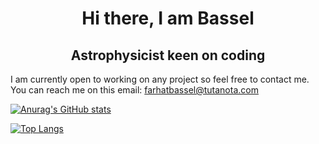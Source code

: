 <h1 align="center"> Hi there, I am Bassel </h1>
<h2 align="center"> Astrophysicist keen on coding </h2>

I am currently open to working on any project so feel free to contact me.
You can reach me on this email: farhatbassel@tutanota.com
<!--
**farhatbassel/farhatbassel** is a ✨ _special_ ✨ repository because its `README.md` (this file) appears on your GitHub profile.

Here are some ideas to get you started:

- 🔭 I’m currently working on ...
- 🌱 I’m currently learning ...
- 👯 I’m looking to collaborate on ...
- 🤔 I’m looking for help with ...
- 💬 Ask me about ...
- 📫 How to reach me: ...
- 😄 Pronouns: ...
- ⚡ Fun fact: ...
-->
[![Anurag's GitHub stats](https://github-readme-stats.vercel.app/api?username=farhatbassel)](https://github.com/anuraghazra/github-readme-stats)

[![Top Langs](https://github-readme-stats.vercel.app/api/top-langs/?username=farhatbassel&langs_count=5)](https://github.com/anuraghazra/github-readme-stats)
